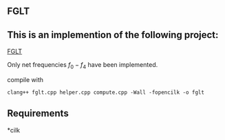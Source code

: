 ## FGLT
## This is an implemention of the following project:
[FGLT](https://github.com/fcdimitr/fglt) 

Only net frequencies $f_0 - f_4$ have been implemented.

compile with


`clang++ fglt.cpp helper.cpp compute.cpp -Wall -fopencilk -o fglt`

## Requirements
*cilk
